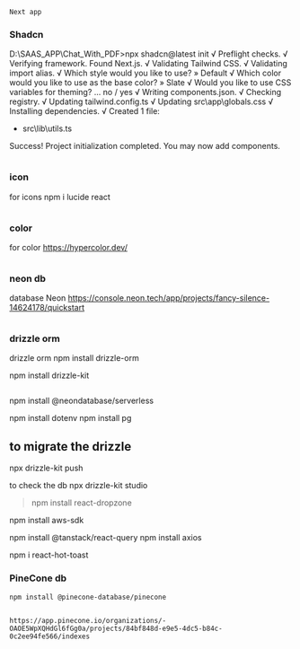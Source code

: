 ```
Next app

```
### Shadcn
D:\SAAS_APP\Chat_With_PDF>npx shadcn@latest init
√ Preflight checks.
√ Verifying framework. Found Next.js.
√ Validating Tailwind CSS.
√ Validating import alias.
√ Which style would you like to use? » Default
√ Which color would you like to use as the base color? » Slate
√ Would you like to use CSS variables for theming? ... no / yes
√ Writing components.json.
√ Checking registry.
√ Updating tailwind.config.ts
√ Updating src\app\globals.css
√ Installing dependencies.
√ Created 1 file:
  - src\lib\utils.ts

Success! Project initialization completed.
You may now add components.

```

```
### icon
for icons
npm i lucide react
```

```
### color
for color
https://hypercolor.dev/
```

```
### neon db
database Neon
https://console.neon.tech/app/projects/fancy-silence-14624178/quickstart
```
```
### drizzle orm
drizzle orm
npm install drizzle-orm

npm install drizzle-kit
```
```
npm install @neondatabase/serverless

npm install dotenv
npm install pg

## to migrate the drizzle
npx drizzle-kit push

to check the db
npx drizzle-kit studio


>npm install react-dropzone

npm install aws-sdk




npm install @tanstack/react-query
npm install axios

npm i react-hot-toast

### PineCone db
```
npm install @pinecone-database/pinecone


https://app.pinecone.io/organizations/-OAOE5WpXQHdGl6fGg0a/projects/84bf848d-e9e5-4dc5-b84c-0c2ee94fe566/indexes
```
